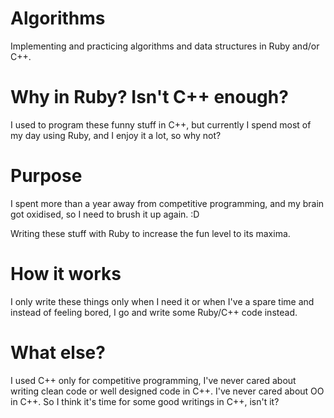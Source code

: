 # Algorithms
Implementing and practicing algorithms and data structures in Ruby and/or C++.

# Why in Ruby? Isn't C++ enough?
I used to program these funny stuff in C++, but currently I spend most of my day using Ruby, and I enjoy it a lot, so why not?

# Purpose
I spent more than a year away from competitive programming, and my brain got oxidised, so I need to brush it up again. :D

Writing these stuff with Ruby to increase the fun level to its maxima.

# How it works
I only write these things only when I need it or when I've a spare time and instead of feeling bored, I go and write some Ruby/C++ code instead.

# What else?
I used C++ only for competitive programming, I've never cared about writing clean code or well designed code in C++. I've never cared about OO in C++. So I think it's time for some good writings in C++, isn't it?

